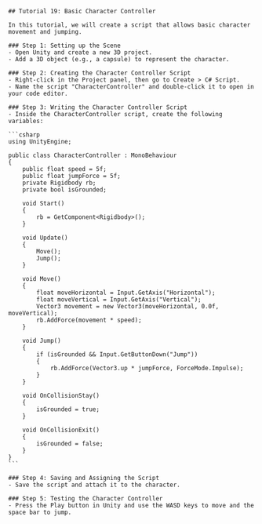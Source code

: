 
    ## Tutorial 19: Basic Character Controller

    In this tutorial, we will create a script that allows basic character movement and jumping.

    ### Step 1: Setting up the Scene
    - Open Unity and create a new 3D project.
    - Add a 3D object (e.g., a capsule) to represent the character.

    ### Step 2: Creating the Character Controller Script
    - Right-click in the Project panel, then go to Create > C# Script.
    - Name the script "CharacterController" and double-click it to open in your code editor.

    ### Step 3: Writing the Character Controller Script
    - Inside the CharacterController script, create the following variables:

    ```csharp
    using UnityEngine;

    public class CharacterController : MonoBehaviour
    {
        public float speed = 5f;
        public float jumpForce = 5f;
        private Rigidbody rb;
        private bool isGrounded;

        void Start()
        {
            rb = GetComponent<Rigidbody>();
        }

        void Update()
        {
            Move();
            Jump();
        }

        void Move()
        {
            float moveHorizontal = Input.GetAxis("Horizontal");
            float moveVertical = Input.GetAxis("Vertical");
            Vector3 movement = new Vector3(moveHorizontal, 0.0f, moveVertical);
            rb.AddForce(movement * speed);
        }

        void Jump()
        {
            if (isGrounded && Input.GetButtonDown("Jump"))
            {
                rb.AddForce(Vector3.up * jumpForce, ForceMode.Impulse);
            }
        }

        void OnCollisionStay()
        {
            isGrounded = true;
        }

        void OnCollisionExit()
        {
            isGrounded = false;
        }
    }
    ```

    ### Step 4: Saving and Assigning the Script
    - Save the script and attach it to the character.

    ### Step 5: Testing the Character Controller
    - Press the Play button in Unity and use the WASD keys to move and the space bar to jump.
    